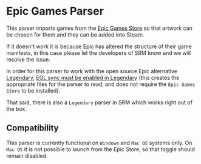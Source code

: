 # Epic Games Parser

This parser imports games from the [Epic Games Store](https://store.epicgames.com/en-US/) so that artwork can be chosen for them and they can be added into Steam.

If it doesn't work it is because Epic has altered the structure of their game manifests, in this case please let the developers of SRM know and we will resolve the issue.

In order for this parser to work with the open source Epic alternative [Legendary](https://github.com/derrod/legendary), [EGL sync must be enabled in Legendary](https://github.com/derrod/legendary/discussions/276#discussioncomment-709748) (this creates the appropriate files for the parser to read, and does not require the `Epic Games Store` to be installed).

That said, there is also a `Legendary` parser in SRM which works right out of the box.

## Compatibility
This parser is currently functional on `Windows` and `Mac OS` systems only. On `Mac OS` it is not possible to launch from the Epic Store, so that toggle should remain disabled.
